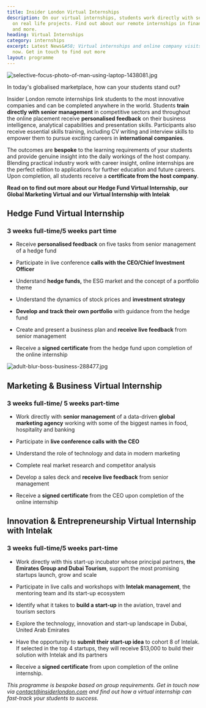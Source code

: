 ```yaml
---
title: Insider London Virtual Internships
description: On our virtual internships, students work directly with senior managers
  on real life projects. Find out about our remote internships in finance, IT, marketing
  and more.
heading: Virtual Internships
category: internships
excerpt: Latest News&#58; Virtual internships and online company visits available
  now. Get in touch to find out more
layout: programme
---
```


![selective-focus-photo-of-man-using-laptop-1438081.jpg](/uploads/selective-focus-photo-of-man-using-laptop-1438081.jpg)

In today's globalised marketplace, how can your students stand out?

Insider London remote internships link students to the most innovative companies and can be completed anywhere in the world. Students **train directly with senior management** in competitive sectors and throughout the online placement receive **personalised feedback** on their business intelligence, analytical capabilities and presentation skills. Participants also receive essential skills training, including CV writing and interview skills to empower them to pursue exciting careers in **international companies**.

The outcomes are **bespoke** to the learning requirements of your students and provide genuine insight into the daily workings of the host company. Blending practical industry work with career insight, online internships are the perfect edition to applications for further education and future careers.  Upon completion, all students receive a **certificate from the host company**.

**Read on to find out more about our Hedge Fund Virtual Internship, our Global Marketing Virtual and our Virtual Internship with Intelak**




## Hedge Fund Virtual Internship 
### 3 weeks full-time/5 weeks part time

* Receive **personalised feedback** on five tasks from senior management of a hedge fund

* Participate in live conference **calls with the CEO/Chief Investment Officer**

* Understand **hedge funds,** the ESG market and the concept of a portfolio theme

* Understand the dynamics of stock prices and **investment strategy**

* **Develop and track their own portfolio** with guidance from the hedge fund

* Create and present a business plan and **receive live feedback** from senior management

* Receive a **signed certificate** from the hedge fund upon completion of the online internship


![adult-blur-boss-business-288477.jpg](/uploads/adult-blur-boss-business-288477.jpg)


## Marketing & Business Virtual Internship
### 3 weeks full-time/ 5 weeks part-time

* Work directly with **senior management** of a data-driven **global marketing agency** working with some of the biggest names in food, hospitality and banking

* Participate in **live conference calls with the CEO**

* Understand the role of technology and data in modern marketing

* Complete real market research and competitor analysis

* Develop a sales deck and **receive live feedback** from senior management

* Receive a **signed certificate** from the CEO upon completion of the online internship



## Innovation & Entrepreneurship Virtual Internship with Intelak
### 3 weeks full-time/5 weeks part-time

* Work directly with this start-up incubator whose principal partners, **the Emirates Group and Dubai Tourism**, support the most promising startups launch, grow and scale

* Participate in live calls and workshops with **Intelak management**, the mentoring team and its start-up ecosystem

* Identify what it takes to **build a start-up** in the aviation, travel and tourism sectors

* Explore the technology, innovation and start-up landscape in Dubai, United Arab Emirates

* Have the opportunity to **submit their start-up idea** to cohort 8 of Intelak. If selected in the top 4 startups, they will receive $13,000 to build their solution with Intelak and its partners

* Receive a **signed certificate** from upon completion of the online internship.

*This programme is bespoke based on group requirements. Get in touch now via [contact@insiderlondon.com](mailto:contact@insiderlondon.com) and find out how a virtual internship can fast-track your students to success.*
